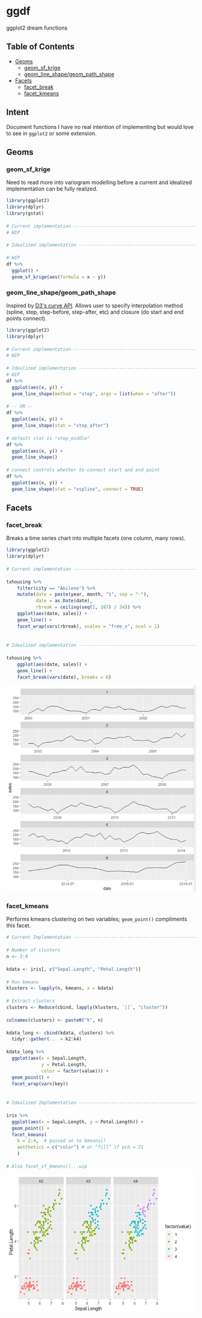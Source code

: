 # ggdf

ggplot2 dream functions

## Table of Contents

* [Geoms](#geoms)
  * [geom_sf_krige](#geom_sf_krige)
  * [geom_line_shape/geom_path_shape](#geom_line_shape-geom_path_shape)
* [Facets](#facets)
  * [facet_break](#facet_break)
  * [facet_kmeans](#facet_kmeans)

## Intent

Document functions I have no real intention of implementing but would love to see in `ggplot2` or some extension.

## Geoms

### geom_sf_krige

Need to read more into variogram modelling before a current and idealized implementation can be fully realized.

```r
library(ggplot2)
library(dplyr)
library(gstat)

# Current implementation ----------------------------------------------
# WIP

# Idealized implementation --------------------------------------------

# WIP
df %>%
  ggplot() +
  geom_sf_krige(aes(formula = x ~ y))
```

### geom_line_shape/geom_path_shape

Inspired by [D3's curve API](https://github.com/d3/d3-shape/blob/v1.3.4/README.md#curves).  Allows user to specify interpolation method (spline, step, step-before, step-after, etc) and closure (do start and end points connect).

```r
library(ggplot2)
library(dplyr)

# Current implementation ----------------------------------------------
# WIP

# Idealized implementation --------------------------------------------
# WIP
df %>%
  ggplot(aes(x, y)) +
  geom_line_shape(method = "step", args = list(when = "after"))
  
# -- OR --
df %>%
  ggplot(aes(x, y)) +
  geom_line_shape(stat = "step_after")

# default stat is "step_middle"
df %>%
  ggplot(aes(x, y)) +
  geom_line_shape()

# connect controls whether to connect start and end point
df %>%
  ggplot(aes(x, y)) +
  geom_line_shape(stat = "xspline", connect = TRUE)
```

## Facets

### facet_break

Breaks a time series chart into multiple facets (one column, many rows).

```r
library(ggplot2)
library(dplyr)

# Current implementation ----------------------------------------------

txhousing %>%
    filter(city == "Abilene") %>%
    mutate(date = paste(year, month, "1", sep = "-"),
           date = as.Date(date),
           rbreak = ceiling(seq(1, 187) / 34)) %>%
    ggplot(aes(date, sales)) +
    geom_line() +
    facet_wrap(vars(rbreak), scales = "free_x", ncol = 1)

    
# Idealized implementation --------------------------------------------

txhousing %>%
    ggplot(aes(date, sales)) +
    geom_line() +
    facet_break(vars(date), breaks = 6)
```

![](figs/facet-break.PNG)

### facet_kmeans

Performs kmeans clustering on two variables; `geom_point()` compliments this facet.

```r
# Current Implementation ----------------------------------------------

# Number of clusters
n <- 2:4 

kdata <- iris[, c("Sepal.Length", "Petal.Length")]

# Run kmeans
klusters <- lapply(n, kmeans, x = kdata)

# Extract clusters
clusters <- Reduce(cbind, lapply(klusters, `[[`, "cluster"))

colnames(clusters) <- paste0("k", n)

kdata_long <- cbind(kdata, clusters) %>%
  tidyr::gather(... = k2:k4)

kdata_long %>%
  ggplot(aes(x = Sepal.Length, 
             y = Petal.Length, 
             color = factor(value))) +
  geom_point() +
  facet_wrap(vars(key))


# Idealized Implementation --------------------------------------------

iris %>%
  ggplot(aes(x = Sepal.Length, y = Petal.Length)) +
  geom_point() +
  facet_kmeans(
    k = 2:4,  # passed on to kmeans()
    aesthetics = c("color") # or "fill" if pch = 21
    )

# Also facet_sf_kmeans()...wip
```

![](figs/facet-kmeans.png)
